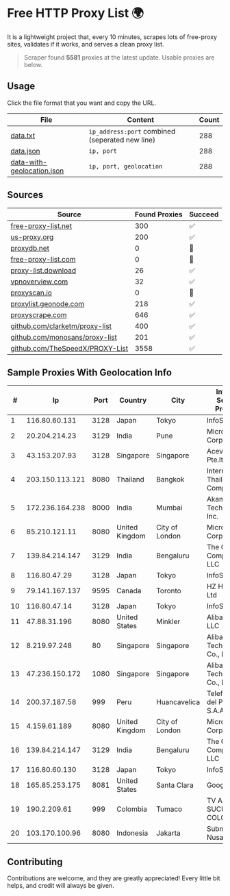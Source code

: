 
# Free HTTP Proxy List 🌍

It is a lightweight project that, every 10 minutes, scrapes lots of free-proxy sites, validates if it works, and serves a clean proxy list.


> Scraper found **5581** proxies at the latest update. Usable proxies are below.

## Usage

Click the file format that you want and copy the URL.


|File|Content|Count|
|----|-------|-----|
|[data.txt](https://raw.githubusercontent.com/themiralay/Proxy-List-World/master/data.txt)|`ip_address:port` combined (seperated new line)|288|
|[data.json](https://raw.githubusercontent.com/themiralay/Proxy-List-World/master/data.json)|`ip, port`|288|
|[data-with-geolocation.json](https://raw.githubusercontent.com/themiralay/Proxy-List-World/master/data-with-geolocation.json)|`ip, port, geolocation`|288|

## Sources

|Source|Found Proxies|Succeed|
|------|-------------|-------|
|[free-proxy-list.net](https://free-proxy-list.net)|300|✅|
|[us-proxy.org](https://www.us-proxy.org)|200|✅|
|[proxydb.net](http://proxydb.net)|0|🚫|
|[free-proxy-list.com](https://free-proxy-list.com/?page=&port=&type%5B%5D=http&type%5B%5D=https&up_time=0&search=Search)|0|🚫|
|[proxy-list.download](https://www.proxy-list.download/HTTP)|26|✅|
|[vpnoverview.com](https://vpnoverview.com/privacy/anonymous-browsing/free-proxy-servers)|32|✅|
|[proxyscan.io](https://www.proxyscan.io)|0|🚫|
|[proxylist.geonode.com](https://proxylist.geonode.com/api/proxy-list?limit=300&page=1&sort_by=lastChecked&sort_type=desc&protocols=http,https)|218|✅|
|[proxyscrape.com](https://api.proxyscrape.com/v2/?request=displayproxies&protocol=http&timeout=10000&country=all&ssl=all&anonymity=all)|646|✅|
|[github.com/clarketm/proxy-list](https://raw.githubusercontent.com/clarketm/proxy-list/master/proxy-list-raw.txt)|400|✅|
|[github.com/monosans/proxy-list](https://raw.githubusercontent.com/monosans/proxy-list/main/proxies/http.txt)|201|✅|
|[github.com/TheSpeedX/PROXY-List](https://raw.githubusercontent.com/TheSpeedX/PROXY-List/master/http.txt)|3558|✅|


## Sample Proxies With Geolocation Info

|#|Ip|Port|Country|City|Internet Service Provider|
|-|--|----|-------|----|-------------------------|
|1|116.80.60.131|3128|Japan|Tokyo|InfoSphere|
|2|20.204.214.23|3129|India|Pune|Microsoft Corporation|
|3|43.153.207.93|3128|Singapore|Singapore|Aceville Pte.ltd|
|4|203.150.113.121|8080|Thailand|Bangkok|Internet Thailand Company Ltd.|
|5|172.236.164.238|8000|India|Mumbai|Akamai Technologies, Inc.|
|6|85.210.121.11|8080|United Kingdom|City of London|Microsoft Corporation|
|7|139.84.214.147|3129|India|Bengaluru|The Constant Company, LLC|
|8|116.80.47.29|3128|Japan|Tokyo|InfoSphere|
|9|79.141.167.137|9595|Canada|Toronto|HZ Hosting Ltd|
|10|116.80.47.14|3128|Japan|Tokyo|InfoSphere|
|11|47.88.31.196|8080|United States|Minkler|Alibaba.com LLC|
|12|8.219.97.248|80|Singapore|Singapore|Alibaba (US) Technology Co., Ltd.|
|13|47.236.150.172|1080|Singapore|Singapore|Alibaba (US) Technology Co., Ltd.|
|14|200.37.187.58|999|Peru|Huancavelica|Telefonica del Peru S.A.A.|
|15|4.159.61.189|8080|United Kingdom|City of London|Microsoft Corporation|
|16|139.84.214.147|3129|India|Bengaluru|The Constant Company, LLC|
|17|116.80.60.130|3128|Japan|Tokyo|InfoSphere|
|18|165.85.253.175|8081|United States|Santa Clara|Google LLC|
|19|190.2.209.61|999|Colombia|Tumaco|TV AZTECA SUCURSAL COLOMBIA|
|20|103.170.100.96|8080|Indonesia|Jakarta|Subnet Data Nusantara|



## Contributing

Contributions are welcome, and they are greatly appreciated! Every
little bit helps, and credit will always be given.

